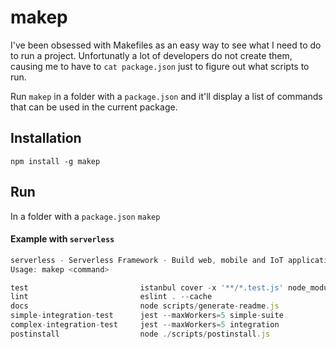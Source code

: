 # makep
I've been obsessed with Makefiles as an easy way to see what I need to do to run a project.
Unfortunatly a lot of developers do not create them, causing me to have to ```cat package.json``` just to figure out what scripts to run.

Run `makep` in a folder with a `package.json` and it'll display a list of commands that can be used in the current package.

## Installation
```npm install -g makep```
## Run
In a folder with a `package.json`
`makep`

#### Example with `serverless`
```javascript
serverless - Serverless Framework - Build web, mobile and IoT applications with serverless architectures using AWS Lambda, Azure Func...
Usage: makep <command>

test                         istanbul cover -x '**/*.test.js' node_modules/mocha/bin/_mocha '!(node_modules)/**/*.test.js' --...
lint                         eslint . --cache
docs                         node scripts/generate-readme.js
simple-integration-test      jest --maxWorkers=5 simple-suite
complex-integration-test     jest --maxWorkers=5 integration
postinstall                  node ./scripts/postinstall.js
```

